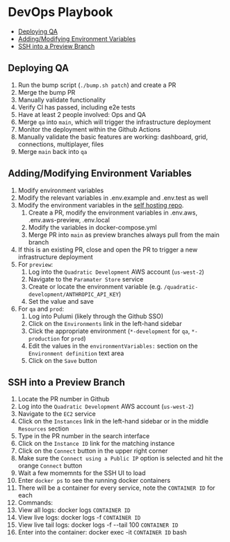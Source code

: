 <!-- omit in toc -->
# DevOps Playbook

- [Deploying QA](#deploying-qa)
- [Adding/Modifying Environment Variables](#addingmodifying-environment-variables)
- [SSH into a Preview Branch](#ssh-into-a-preview-branch)


## Deploying QA
1. Run the bump script (`./bump.sh patch`) and create a PR
1. Merge the bump PR
1. Manually validate functionality
1. Verify CI has passed, including e2e tests
1. Have at least 2 people involved: Ops and QA
1. Merge `qa` into `main`, which will trigger the infrastructure deployment
1. Monitor the deployment within the Github Actions
1. Manually validate the basic features are working: dashboard, grid, connections, multiplayer, files
1. Merge `main` back into `qa`

## Adding/Modifying Environment Variables

1. Modify environment variables
1. Modify the relevant variables in .env.example and .env.test as well
1. Modify the environment variables in the [self hosting repo](https://github.com/quadratichq/quadratic-selfhost). 
   1. Create a PR, modify the environment variables in .env.aws, .env.aws-preview, .env.local
   1. Modify the variables in docker-compose.yml
   1. Merge PR into `main` as preview branches always pull from the main branch
1. If this is an existing PR, close and open the PR to trigger a new infrastructure deployment
1. For `preview`:
   1. Log into the `Quadratic Development` AWS account (`us-west-2`)
   1. Navigate to the `Paramater Store` service
   1. Create or locate the environment variable (e.g. `/quadratic-development/ANTHROPIC_API_KEY`)
   1. Set the value and save
1. For `qa` and `prod`:
   1. Log into Pulumi (likely through the Github SSO)
   1. Click on the `Environments` link in the left-hand sidebar
   1. Click the appropriate environment (`*-development` for `qa`, `*-production` for `prod`)
   1. Edit the values in the `environmentVariables:` section on the `Environment definition` text area
   1. Click on the `Save` button

## SSH into a Preview Branch
1. Locate the PR number in Github
1. Log into the `Quadratic Development` AWS account (`us-west-2`)
1. Navigate to the `EC2` service
1. Click on the `Instances` link in the left-hand sidebar or in the middle `Resources` section
1. Type in the PR number in the search interface
1. Click on the `Instance ID` link for the matching instance 
1. Click on the `Connect` button in the upper right corner
1. Make sure the `Connect using a Public IP` option is selected and hit the orange `Connect` button
1. Wait a few momemnts for the SSH UI to load
1. Enter `docker ps` to see the running docker containers
1. There will be a container for every service, note the `CONTAINER ID` for each
1. Commands:
  1. View all logs: docker logs `CONTAINER ID`
  1. View live logs: docker logs -f `CONTAINER ID`
  1. View live tail logs: docker logs -f --tail 100 `CONTAINER ID`
  1. Enter into the container: docker exec -it `CONTAINER ID` bash